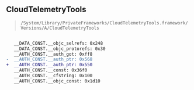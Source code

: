 ## CloudTelemetryTools

> `/System/Library/PrivateFrameworks/CloudTelemetryTools.framework/Versions/A/CloudTelemetryTools`

```diff

   __DATA_CONST.__objc_selrefs: 0x248
   __DATA_CONST.__objc_protorefs: 0x30
   __AUTH_CONST.__auth_got: 0xff8
-  __AUTH_CONST.__auth_ptr: 0x568
+  __AUTH_CONST.__auth_ptr: 0x550
   __AUTH_CONST.__const: 0x36f0
   __AUTH_CONST.__cfstring: 0x100
   __AUTH_CONST.__objc_const: 0x1d10

```
